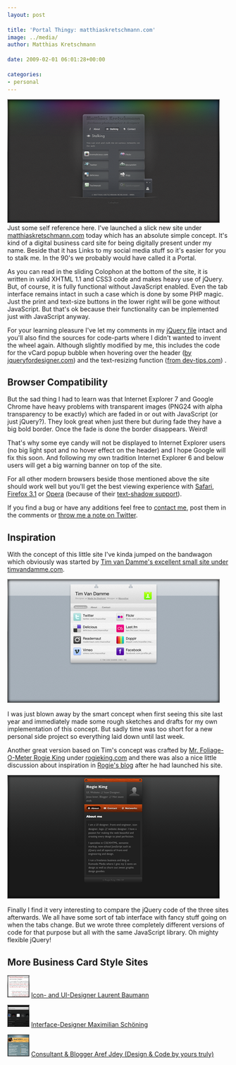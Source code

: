 ```yaml
---
layout: post

title: 'Portal Thingy: matthiaskretschmann.com'
image: ../media/
author: Matthias Kretschmann

date: 2009-02-01 06:01:28+00:00
  
categories:
- personal
---
```



[![matthiaskretschmann.com](../media/vcardsite-mk.png)](http://matthiaskretschmann.com)
Just some self reference here. I've launched a slick new site under [matthiaskretschmann.com](http://matthiaskretschmann.com) today which has an absolute simple concept. It's kind of a digital business card site for being digitally present under my name. Beside that it has Links to my social media stuff so it's easier for you to stalk me. In the 90's we probably would have called it a Portal.

As you can read in the sliding Colophon at the bottom of the site, it is written in valid XHTML 1.1 and CSS3 code and makes heavy use of jQuery. But, of course, it is fully functional without JavaScript enabled. Even the tab interface remains intact in such a case which is done by some PHP magic. Just the print and text-size buttons in the lower right will be gone without JavaScript. But that's ok because their functionality can be implemented just with JavaScript anyway.

For your learning pleasure I've let my comments in my [jQuery file](http://matthiaskretschmann.com/js/effects.js) intact and you'll also find the sources for code-parts where I didn't wanted to invent the wheel again. Although slightly modified by me, this includes the code for the vCard popup bubble when hovering over the header ([by jqueryfordesigner.com](http://jqueryfordesigners.com/coda-popup-bubbles/)) and the text-resizing function ([from dev-tips.com](http://dev-tips.com/featured/jquery-tip-font-resizing-with-animation-effects)) .



## Browser Compatibility



But the sad thing I had to learn was that Internet Explorer 7 and Google Chrome have heavy problems with transparent images (PNG24 with alpha transparency to be exactly) which are faded in or out with JavaScript (or just jQuery?). They look great when just there but during fade they have a big bold border. Once the fade is done the border disappears. Weird!

That's why some eye candy will not be displayed to Internet Explorer users (no big light spot and no hover effect on the header) and I hope Google will fix this soon. And following my own tradition Internet Explorer 6 and below users will get a big warning banner on top of the site.

For all other modern browsers beside those mentioned above the site should work well but you'll get the best viewing experience with [Safari](http://www.apple.com/safari/), [Firefox 3.1](http://www.mozilla.com/en-US/firefox/all-beta.html) or [Opera](http://www.opera.com/) (because of their [text-shadow support](http://www.kremalicious.com/2008/04/make-cool-and-clever-text-effects-with-css-text-shadow/)). 

If you find a bug or have any additions feel free to [contact me](/contact), post them in the comments or [throw me a note on Twitter](https://twitter.com/kremalicious).



## Inspiration

With the concept of this little site I've kinda jumped on the bandwagon which obviously was started by [Tim van Damme's excellent small site under timvandamme.com](http://timvandamme.com/).

[![timvandamme.com](../media/vcardsite-tim.png)](http://timvandamme.com)

I was just blown away by the smart concept when first seeing this site last year and immediately made some rough sketches and drafts for my own implementation of this concept. But sadly time was too short for a new personal side project so everything laid down until last week.

Another great version based on Tim's concept was crafted by [Mr. Foliage-O-Meter Rogie King](http://www.komodomedia.com/) under [rogieking.com](http://rogieking.com/) and there was also a nice little discussion about inspiration in [Rogie's blog](http://www.komodomedia.com/blog/2009/01/timvandammecom/) after he had launched his site.

[![rogieking.com](../media/vcardsite-rogie.png)](http://rogieking.com)

Finally I find it very interesting to compare the jQuery code of the three sites afterwards. We all have some sort of tab interface with fancy stuff going on when the tabs change. But we wrote three completely different versions of code for that purpose but all with the same JavaScript library. Oh mighty flexible jQuery!

## More Business Card Style Sites

![lbaumann.com](../media/vcardsite-laurent.png)
[Icon- and UI-Designer Laurent Baumann](http://lbaumann.com/)

![maximilianschoening.com](../media/vcardsite-maximilian.png)
[Interface-Designer Maximilian Schöning](http://www.maximilianschoening.com/)

![arefjdey.com](../media/vcardsite-arefjdey.png)
[Consultant & Blogger Aref Jdey (Design & Code by yours truly)](http://www.arefjdey.com/)
